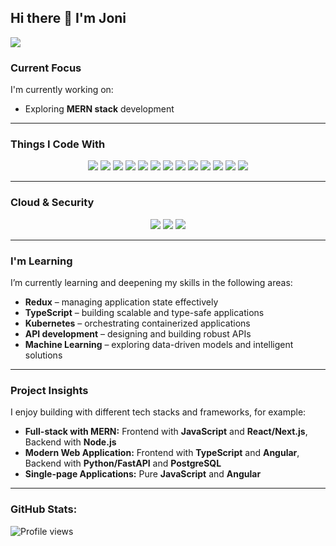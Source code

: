 ## Hi there 👋 I'm Joni


![](https://readme-typing-svg.demolab.com?font=Fira+code&pause=1000&width=435&lines=Web+developer;In+God+we+trust.+;All+others+must+bring+data.)


### Current Focus

I'm currently working on:
- Exploring **MERN stack** development

---

### Things I Code With

<p align="center">
  <img src="https://img.shields.io/badge/Code-JavaScript-F7DF1E?style=flat&logo=javascript&color=F7DF1E" />
  <img src="https://img.shields.io/badge/Code-TypeScript-3178C6?style=flat&logo=typescript&color=3178C6" />
  <img src="https://img.shields.io/badge/Code-Python-3776AB?style=flat&logo=python&color=3776AB" />
  <img src="https://img.shields.io/badge/Code-PHP-777BB4?style=flat&logo=php&color=777BB4" />
  <img src="https://img.shields.io/badge/Code-HTML-E34F26?style=flat&logo=html5&color=E34F26" />
  <img src="https://img.shields.io/badge/Code-CSS-1572B6?style=flat&logo=css3&color=1572B6" />
  <img src="https://img.shields.io/badge/Code-React-61DAFB?style=flat&logo=react&color=61DAFB" />
  <img src="https://img.shields.io/badge/Code-Angular-DD0031?style=flat&logo=angular&color=DD0031" />
  <img src="https://img.shields.io/badge/Code-Next.js-000000?style=flat&logo=next.js&color=000000" />
  <img src="https://img.shields.io/badge/Code-Node.js-43853D?style=flat&logo=node.js&color=43853D" />
  <img src="https://img.shields.io/badge/Tools-SQL-4479A1?style=flat&logo=mysql&color=4479A1" />
  <img src="https://img.shields.io/badge/Database-MongoDB-47A248?style=flat&logo=mongodb&color=47A248" />
  <img src="https://img.shields.io/badge/Tools-Docker-2496ED?style=flat&logo=docker&color=2496ED" />
</p>

---

### Cloud & Security

<p align="center">
  <img src="https://img.shields.io/badge/Cloud-Azure-0078D4?style=flat&logo=microsoftazure&color=0078D4" />
  <img src="https://img.shields.io/badge/Cloud-AWS-232F3E?style=flat&logo=amazonaws&color=232F3E" />
  <img src="https://img.shields.io/badge/Security-Cybersecurity-FF385C?style=flat&logo=hackthebox&color=FF385C" />
</p>

---

### I'm Learning

I’m currently learning and deepening my skills in the following areas:

- **Redux** – managing application state effectively
- **TypeScript** – building scalable and type-safe applications
- **Kubernetes** – orchestrating containerized applications
- **API development** – designing and building robust APIs
- **Machine Learning** – exploring data-driven models and intelligent solutions

---

### Project Insights

I enjoy building with different tech stacks and frameworks, for example:

- **Full-stack with MERN:** Frontend with **JavaScript** and **React/Next.js**, Backend with **Node.js**
- **Modern Web Application:** Frontend with **TypeScript** and **Angular**, Backend with **Python/FastAPI** and **PostgreSQL**
- **Single-page Applications:** Pure **JavaScript** and **Angular**

---

### GitHub Stats:
![Profile views](https://komarev.com/ghpvc/?username=your-github-jonz-dsgn)








